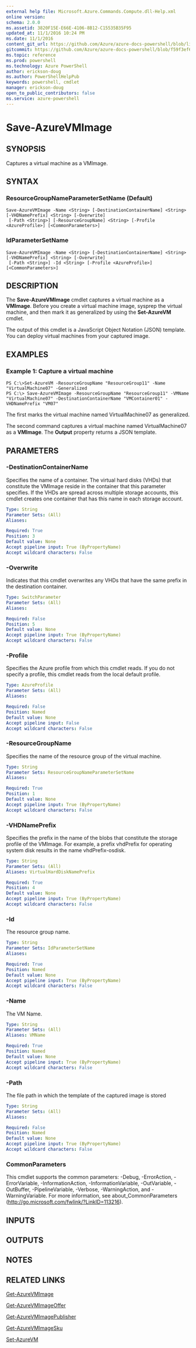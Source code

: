 ```yaml
---
external help file: Microsoft.Azure.Commands.Compute.dll-Help.xml
online version: 
schema: 2.0.0
ms.assetid: 3820F15E-E66E-4106-8B12-C15535B35F95
updated_at: 11/1/2016 10:24 PM
ms.date: 11/1/2016
content_git_url: https://github.com/Azure/azure-docs-powershell/blob/live/azureps-cmdlets-docs/ResourceManager/AzureRM.Compute/v0.9.8/Save-AzureVMImage.md
gitcommit: https://github.com/Azure/azure-docs-powershell/blob/f59f3ef60bc592383812213e69fd77ba950759ed/azureps-cmdlets-docs/ResourceManager/AzureRM.Compute/v0.9.8/Save-AzureVMImage.md
ms.topic: reference
ms.prod: powershell
ms.technology: Azure PowerShell
author: erickson-doug
ms.author: PowerShellHelpPub
keywords: powershell, cmdlet
manager: erickson-doug
open_to_public_contributors: false
ms.service: azure-powershell
---
```


# Save-AzureVMImage

## SYNOPSIS
Captures a virtual machine as a VMImage.

## SYNTAX

### ResourceGroupNameParameterSetName (Default)
```
Save-AzureVMImage -Name <String> [-DestinationContainerName] <String> [-VHDNamePrefix] <String> [-Overwrite]
 [-Path <String>] [-ResourceGroupName] <String> [-Profile <AzureProfile>] [<CommonParameters>]
```

### IdParameterSetName
```
Save-AzureVMImage -Name <String> [-DestinationContainerName] <String> [-VHDNamePrefix] <String> [-Overwrite]
 [-Path <String>] -Id <String> [-Profile <AzureProfile>] [<CommonParameters>]
```

## DESCRIPTION
The **Save-AzureVMImage** cmdlet captures a virtual machine as a **VMImage**.
Before you create a virtual machine image, sysprep the virtual machine, and then mark it as generalized by using the **Set-AzureVM** cmdlet.

The output of this cmdlet is a JavaScript Object Notation (JSON) template.
You can deploy virtual machines from your captured image.

## EXAMPLES

### Example 1: Capture a virtual machine
```
PS C:\>Set-AzureVM -ResourceGroupName "ResourceGroup11" -Name "VirtualMachine07" -Generalized 
PS C:\> Save-AzureVMImage -ResourceGroupName "ResourceGroup11" -VMName "VirtualMachine07" -DestinationContainerName "VMContainer01" -VHDNamePrefix "VM07"
```

The first marks the virtual machine named VirtualMachine07 as generalized.

The second command captures a virtual machine named VirtualMachine07 as a **VMImage**.
The **Output** property returns a JSON template.

## PARAMETERS

### -DestinationContainerName
Specifies the name of a container. The virtual hard disks (VHDs) that constitute the VMImage reside in the container that this parameter specifies. If the VHDs are spread across multiple storage accounts, this cmdlet creates one container that has this name in each storage account.

```yaml
Type: String
Parameter Sets: (All)
Aliases: 

Required: True
Position: 3
Default value: None
Accept pipeline input: True (ByPropertyName)
Accept wildcard characters: False
```

### -Overwrite
Indicates that this cmdlet overwrites any VHDs that have the same prefix in the destination container.

```yaml
Type: SwitchParameter
Parameter Sets: (All)
Aliases: 

Required: False
Position: 5
Default value: None
Accept pipeline input: True (ByPropertyName)
Accept wildcard characters: False
```

### -Profile
Specifies the Azure profile from which this cmdlet reads.
If you do not specify a profile, this cmdlet reads from the local default profile.

```yaml
Type: AzureProfile
Parameter Sets: (All)
Aliases: 

Required: False
Position: Named
Default value: None
Accept pipeline input: False
Accept wildcard characters: False
```

### -ResourceGroupName
Specifies the name of the resource group of the virtual machine.

```yaml
Type: String
Parameter Sets: ResourceGroupNameParameterSetName
Aliases: 

Required: True
Position: 1
Default value: None
Accept pipeline input: True (ByPropertyName)
Accept wildcard characters: False
```

### -VHDNamePrefix
Specifies the prefix in the name of the blobs that constitute the storage profile of the VMImage. For example, a prefix vhdPrefix for operating system disk results in the name vhdPrefix-osdisk.

```yaml
Type: String
Parameter Sets: (All)
Aliases: VirtualHardDiskNamePrefix

Required: True
Position: 4
Default value: None
Accept pipeline input: True (ByPropertyName)
Accept wildcard characters: False
```

### -Id
The resource group name.

```yaml
Type: String
Parameter Sets: IdParameterSetName
Aliases: 

Required: True
Position: Named
Default value: None
Accept pipeline input: True (ByPropertyName)
Accept wildcard characters: False
```

### -Name
The VM Name.

```yaml
Type: String
Parameter Sets: (All)
Aliases: VMName

Required: True
Position: Named
Default value: None
Accept pipeline input: True (ByPropertyName)
Accept wildcard characters: False
```

### -Path
The file path in which the template of the captured image is stored

```yaml
Type: String
Parameter Sets: (All)
Aliases: 

Required: False
Position: Named
Default value: None
Accept pipeline input: True (ByPropertyName)
Accept wildcard characters: False
```

### CommonParameters
This cmdlet supports the common parameters: -Debug, -ErrorAction, -ErrorVariable, -InformationAction, -InformationVariable, -OutVariable, -OutBuffer, -PipelineVariable, -Verbose, -WarningAction, and -WarningVariable. For more information, see about_CommonParameters (http://go.microsoft.com/fwlink/?LinkID=113216).

## INPUTS

## OUTPUTS

## NOTES

## RELATED LINKS

[Get-AzureVMImage](xref:ResourceManager/AzureRM.Compute/v0.9.8/Get-AzureVMImage.md)

[Get-AzureVMImageOffer](xref:ResourceManager/AzureRM.Compute/v0.9.8/Get-AzureVMImageOffer.md)

[Get-AzureVMImagePublisher](xref:ResourceManager/AzureRM.Compute/v0.9.8/Get-AzureVMImagePublisher.md)

[Get-AzureVMImageSku](xref:ResourceManager/AzureRM.Compute/v0.9.8/Get-AzureVMImageSku.md)

[Set-AzureVM](xref:ResourceManager/AzureRM.Compute/v0.9.8/Set-AzureVM.md)


